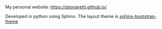 My personal website: https://sbonaretti.github.io/   

Developed in python using Sphinx. The layout theme is [sphinx-bootstrap-theme](https://pypi.org/project/sphinx-bootstrap-theme/)
